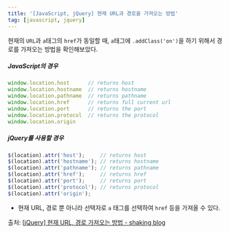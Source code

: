 ```yaml
---
title: '[JavaScript, jQuery] 현재 URL과 경로을 가져오는 방법'
tag: [javascript, jquery]
---
```


현재의 `URL`과 `a`태그의 `href`가 동일할 때, `a`태그에 `.addClass('on')`을 하기 위해서 경로를 가져오는 방법을 확인해보았다.

##### JavaScript의 경우
```javascript
window.location.host      // returns host
window.location.hostname  // returns hostname
window.location.pathname  // returns pathname
window.location.href      // returns full current url
window.location.port      // returns the port
window.location.protocol  // returns the protocol
window.location.origin
```

##### jQuery를 사용할 경우
```javascript
$(location).attr('host');     // returns host
$(location).attr('hostname'); // returns hostname
$(location).attr('pathname'); // returns pathname
$(location).attr('href');     // returns href
$(location).attr('port');     // returns port
$(location).attr('protocol'); // returns protocol
$(location).attr('origin');
```

- 현재 URL, 경로 뿐 아니라 선택자로 `a` 태그를 선택하여 `href` 등을 가져올 수 있다.


출처: [[jQuery] 현재 URL, 경로 가져오는 방법 - shaking blog](https://88240.tistory.com/385)